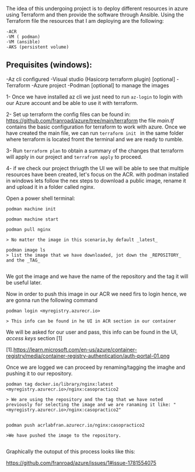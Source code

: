 
The idea of this undergoing project is to deploy different resources in azure using Terraform and then provide the software through Ansible.
Using the Terraform file the resources that I am deploying are the following:

````
-ACR
-VM ( podman)
-VM (ansible)
-AKS (persistent volume)
````
## Prequisites (windows):
-Az cli configured
-Visual studio (Hasicorp terraform plugin) [optional]
-Terraform
-Azure project
-Podman [optional] to manage the images

1- Once we have installed az cli we just need to run ````az-login```` to login with our Azure account and be able to use it with terraform.

2- Set up terraform the config files can be found in: https://github.com/franroad/azure/tree/main/terraform the file _main.tf_ contains the basic configuration for terraform to work with azure.
Once we have created the main file, we can run ````terraform init ```` in the same folder where terraform is located  fromt the terminal and we are ready to rumble.

3- Run ````terraform plan```` to obtain a summary of the changes that terraform will apply in our project and ````terrafrom apply```` to proceed.

4- if we check our project thriugth the UI we will be able to see that multiple resources have been created, let's focus on the ACR.
with podman installed in windows lets follow the nex steps to download a public image, rename it and upload it in a folder called nginx.

Open a power shell terminal:

```#0969DA
podman machine init

podman machine start 

podman pull nginx

> No matter the image in this scenario,by default _latest_

podman image ls
> list the image that we have downloaded, jot down the _REPOSITORY_ and the _TAG_


````
We got the image and we have the name of the repository and the tag it will be useful later.

Now in order to push this image in our ACR we need firs to login hence, we are gonna run the following command

````
podman login <myregistry.azurecr.io> 

> This info can be found in he UI in ACR section in our container

````
We will be asked for our user and pass, this info can be found in the UI, _access keys_ section [1]

[1].https://learn.microsoft.com/en-us/azure/container-registry/media/container-registry-authentication/auth-portal-01.png

Once we are logged we can proceed by renaming/tagging the imaghe and pushing it to our repository.

````
podman tag docker.io/library/nginx:latest <myregistry.azurecr.io>/nginx:casopractico2

> We are using the repository and the tag that we have noted previously for selecting the image and we are ranaming it like: "<myregistry.azurecr.io>/nginx:casopractico2"


podman push acrlabfran.azurecr.io/nginx:casopractico2

>We have pushed the image to the repository.


````
Graphically the outoput of this process looks like this:

https://github.com/franroad/azure/issues/1#issue-1781554075





